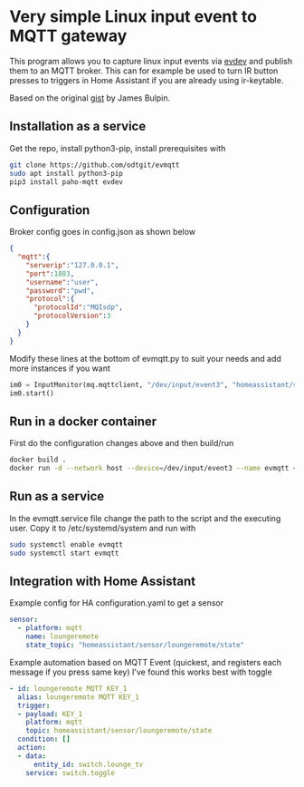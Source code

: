 # Very simple Linux input event to MQTT gateway

This program allows you to capture linux input events via [evdev](https://python-evdev.readthedocs.io/en/latest)
and publish them to an MQTT broker. This can for example be used to turn IR button presses to triggers in Home Assistant
if you are already using ir-keytable.

Based on the original [gist](https://gist.github.com/jamesbulpin/b940e7d81e2e65158f12e59b4d6a0c3c) by James Bulpin.

## Installation as a service

Get the repo, install python3-pip, install prerequisites with

``` bash
git clone https://github.com/odtgit/evmqtt
sudo apt install python3-pip
pip3 install paho-mqtt evdev
```

## Configuration

Broker config goes in config.json as shown below 

``` json
{
  "mqtt":{
    "serverip":"127.0.0.1",
    "port":1883,
    "username":"user",
    "password":"pwd",
    "protocol":{
      "protocolId":"MQIsdp",
      "protocolVersion":3
    }
  }
}
```

Modify these lines at the bottom of evmqtt.py to suit your needs and add more instances if you want

``` python
im0 = InputMonitor(mq.mqttclient, "/dev/input/event3", "homeassistant/sensor/loungeremote/state")
im0.start()
```

## Run in a docker container

First do the configuration changes above and then build/run

```bash
docker build .
docker run -d --network host --device=/dev/input/event3 --name evmqtt <image_id>
```


## Run as a service

In the evmqtt.service file change the path to the script and the executing user. Copy it to /etc/systemd/system and run with

``` bash
sudo systemctl enable evmqtt
sudo systemctl start evmqtt
```


## Integration with Home Assistant

Example config for HA configuration.yaml to get a sensor

``` yaml
sensor:
  - platform: mqtt
    name: loungeremote
    state_topic: "homeassistant/sensor/loungeremote/state"
```

Example automation based on MQTT Event (quickest, and registers each message if you press same key)
I've found this works best with toggle

``` yaml
- id: loungeremote MQTT KEY_1
  alias: loungeremote MQTT KEY_1
  trigger:
  - payload: KEY_1
    platform: mqtt
    topic: homeassistant/sensor/loungeremote/state
  condition: []
  action:
  - data:
      entity_id: switch.lounge_tv
    service: switch.toggle
```

